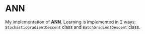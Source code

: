 # ANN

My implementation of **ANN**. Learning is implemented in 2 ways: `StochasticGradientDescent` class and `BatchGradientDescent` class.